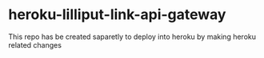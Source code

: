 # heroku-lilliput-link-api-gateway
This repo has be created saparetly to deploy into heroku by making heroku related changes 
